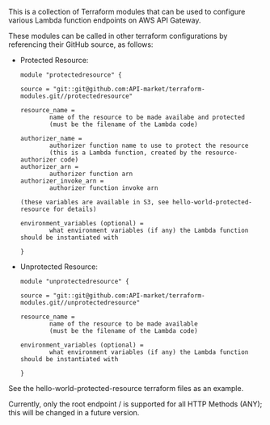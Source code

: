 This is a collection of Terraform modules that can be used to configure various Lambda function endpoints on AWS API Gateway.

These modules can be called in other terraform configurations by referencing their GitHub source, as follows:
* Protected Resource:
    ```HCL
    module "protectedresource" {

    source = "git::git@github.com:API-market/terraform-modules.git//protectedresource"

    resource_name =
            name of the resource to be made availabe and protected
            (must be the filename of the Lambda code)

    authorizer_name =
            authorizer function name to use to protect the resource
            (this is a Lambda function, created by the resource-authorizer code)
    authorizer_arn =
            authorizer function arn
    authorizer_invoke_arn =
            authorizer function invoke arn

    (these variables are available in S3, see hello-world-protected-resource for details)

    environment_variables (optional) =
            what environment variables (if any) the Lambda function should be instantiated with

    }
    ```

* Unprotected Resource:
    ```HCL
    module "unprotectedresource" {

    source = "git::git@github.com:API-market/terraform-modules.git//unprotectedresource"

    resource_name =
            name of the resource to be made available
            (must be the filename of the Lambda code)

    environment_variables (optional) =
            what environment variables (if any) the Lambda function should be instantiated with

    }
    ```

See the hello-world-protected-resource terraform files as an example.

Currently, only the root endpoint / is supported for all HTTP Methods (ANY); this will be changed in a future version.